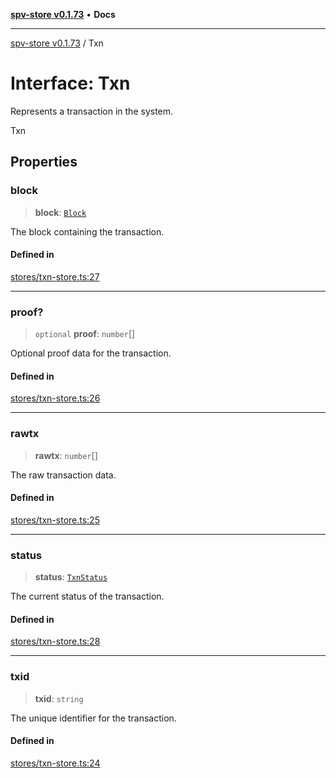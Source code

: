 [**spv-store v0.1.73**](../README.md) • **Docs**

***

[spv-store v0.1.73](../globals.md) / Txn

# Interface: Txn

Represents a transaction in the system.

 Txn

## Properties

### block

> **block**: [`Block`](../classes/Block.md)

The block containing the transaction.

#### Defined in

[stores/txn-store.ts:27](https://github.com/bitcoin-sv/spv-store/blob/9735342843cd2ea4b04983988f1fa98b59c98947/src/stores/txn-store.ts#L27)

***

### proof?

> `optional` **proof**: `number`[]

Optional proof data for the transaction.

#### Defined in

[stores/txn-store.ts:26](https://github.com/bitcoin-sv/spv-store/blob/9735342843cd2ea4b04983988f1fa98b59c98947/src/stores/txn-store.ts#L26)

***

### rawtx

> **rawtx**: `number`[]

The raw transaction data.

#### Defined in

[stores/txn-store.ts:25](https://github.com/bitcoin-sv/spv-store/blob/9735342843cd2ea4b04983988f1fa98b59c98947/src/stores/txn-store.ts#L25)

***

### status

> **status**: [`TxnStatus`](../enumerations/TxnStatus.md)

The current status of the transaction.

#### Defined in

[stores/txn-store.ts:28](https://github.com/bitcoin-sv/spv-store/blob/9735342843cd2ea4b04983988f1fa98b59c98947/src/stores/txn-store.ts#L28)

***

### txid

> **txid**: `string`

The unique identifier for the transaction.

#### Defined in

[stores/txn-store.ts:24](https://github.com/bitcoin-sv/spv-store/blob/9735342843cd2ea4b04983988f1fa98b59c98947/src/stores/txn-store.ts#L24)
